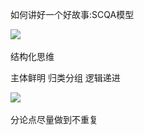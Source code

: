 如何讲好一个好故事:SCQA模型

![](..\..\typora\picture\软技能\SCQA模型.png)

结构化思维

主体鲜明  归类分组  逻辑递进

![](..\..\typora\picture\软技能\结构化表达.png)

分论点尽量做到不重复 